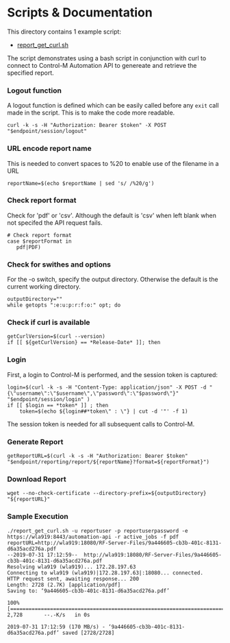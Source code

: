 # Scripts & Documentation

This directory contains 1 example script:
* [report_get_curl.sh](./report_get_curl.sh)

The script demonstrates using a bash script in conjunction with curl to connect to Control-M Automation API to genereate and retrieve the specified report.

### Logout function
A logout function is defined which can be easily called before any `exit` call
made in the script. This is to make the code more readable.
```
curl -k -s -H "Authorization: Bearer $token" -X POST "$endpoint/session/logout"
```


### URL encode report name
This is needed to convert spaces to %20 to enable use of the filename in a URL
```
reportName=$(echo $reportName | sed 's/ /%20/g')
```

### Check report format
Check for 'pdf' or 'csv'.  Although the default is 'csv' when left blank when not specifed the API request fails.
```
# Check report format
case $reportFormat in
   pdf|PDF)

```

### Check for swithes and options
For the -o switch, specify the output directory. Otherwise the default is the current working directory.
```
outputDirectory=""
while getopts ":e:u:p:r:f:o:" opt; do
```

### Check if curl is available
```
getCurlVersion=$(curl --version)
if [[ ${getCurlVersion} == *Release-Date* ]]; then
```

### Login
First, a login to Control-M is performed, and the session token is captured:
```
login=$(curl -k -s -H "Content-Type: application/json" -X POST -d "{\"username\":\"$username\",\"password\":\"$password\"}" "$endpoint/session/login" )
if [[ $login == *token* ]] ; then
	token=$(echo ${login##*token\" : \"} | cut -d '"' -f 1)
```

The session token is needed for all subsequent calls to Control-M.

### Generate Report
```
getReportURL=$(curl -k -s -H "Authorization: Bearer $token" "$endpoint/reporting/report/${reportName}?format=${reportFormat}")
```

### Download Report
```
wget --no-check-certificate --directory-prefix=${outputDirectory} "${reportURL}"
```

### Sample Execution
```
./report_get_curl.sh -u reportuser -p reportuserpassword -e https://wla919:8443/automation-api -r active_jobs -f pdf
reportURL=http://wla919:18080/RF-Server-Files/9a446605-cb3b-401c-8131-d6a35acd276a.pdf
--2019-07-31 17:12:59--  http://wla919:18080/RF-Server-Files/9a446605-cb3b-401c-8131-d6a35acd276a.pdf
Resolving wla919 (wla919)... 172.28.197.63
Connecting to wla919 (wla919)|172.28.197.63|:18080... connected.
HTTP request sent, awaiting response... 200
Length: 2728 (2.7K) [application/pdf]
Saving to: ‘9a446605-cb3b-401c-8131-d6a35acd276a.pdf’

100%[=================================================================================================================================================================>] 2,728       --.-K/s   in 0s

2019-07-31 17:12:59 (170 MB/s) - ‘9a446605-cb3b-401c-8131-d6a35acd276a.pdf’ saved [2728/2728]
```

